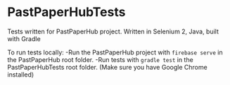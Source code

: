 # PastPaperHubTests
Tests written for PastPaperHub project. Written in Selenium 2, Java, built with Gradle

To run tests locally:
-Run the PastPaperHub project with `firebase serve` in the PastPaperHub root folder.
-Run tests with `gradle test` in the PastPaperHubTests root folder.
(Make sure you have Google Chrome installed)
